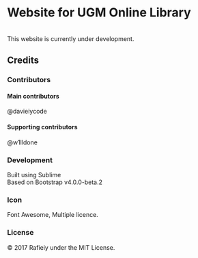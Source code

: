 <h1>Website for UGM Online Library</h1><br>
This website is currently under development.<br>
<h2>Credits</h2>
<h3>Contributors</h3>
<h4>Main contributors</h4>
@davieiycode<br>
<h4>Supporting contributors</h4>
@w1lldone<br>
<h3>Development</h3>
Built using Sublime<br>
Based on Bootstrap v4.0.0-beta.2<br>
<h3>Icon</h3>
Font Awesome, Multiple licence.<br>
<h3>License</h3>
© 2017 Rafieiy under the MIT License.
